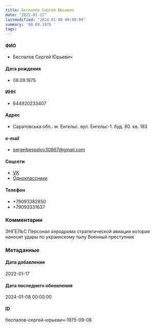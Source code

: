 ```yaml
---
title: Беспалов Сергей Юрьевич
date: "2022-01-17"
lastmodified: "2024-01-08 00:00:00"
summary: '08.09.1975 '
tags: 
---
```

<!--# pp1-->
<!--## Фигурант-->
<!--### Личные данные-->
#### ФИО
- Беспалов Сергей Юрьевич
#### Дата рождения
- 08.09.1975
#### ИНН
- 644920233407
#### Адрес
- Саратовська обл.. м. Енгельс. вул. Енгельс-1. буд. 80. кв. 183
#### e-mail
- sergejbespalov30867@gmail.com
#### Соцсети
- [VK](https://vk.com/id542660784)
- [Одноклассники](https://ok.ru/profile/581819842876/)
#### Телефон
- +79093382850
- +79093331637
### Комментарии
ЭНГЕЛЬС
Персонал аэродрома стратегической авиации которая наносит удары по украинскому тылу
Военный преступник
### Метаданные
#### Дата добавления
2022-01-17
#### Дата последнего обновления
2024-01-08 00:00:00
#### ID
беспалов-сергей-юрьевич-1975-09-08
<!--## END;-->
